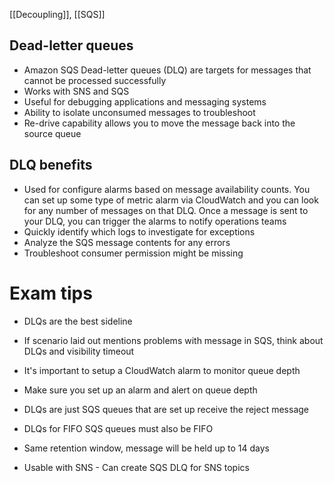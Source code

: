 [[Decoupling]], [[SQS]]

## Dead-letter queues

- Amazon SQS Dead-letter queues (DLQ) are targets for messages that cannot be processed successfully 
- Works with SNS and SQS
- Useful for debugging applications and messaging systems
- Ability to isolate unconsumed messages to troubleshoot
- Re-drive capability allows you to move the message back into the source queue

## DLQ benefits

- Used for configure alarms based on message availability counts. 
	You can set up some type of metric alarm via CloudWatch and you can look for any number of messages on that DLQ. Once a message is sent to your DLQ, you can trigger the alarms to notify operations teams
- Quickly identify which logs to investigate for exceptions
- Analyze the SQS message contents for any errors
- Troubleshoot consumer permission might be missing

# Exam tips

- DLQs are the best sideline
- If scenario laid out mentions problems with message in SQS, think about DLQs and visibility timeout
- It's important to setup a CloudWatch alarm to monitor queue depth

- Make sure you set up an alarm and alert on queue depth
- DLQs are just SQS queues that are set up receive the reject message
- DLQs for FIFO SQS queues must also be FIFO
- Same retention window, message will be held up to 14 days
- Usable with SNS - Can create SQS DLQ for SNS topics
